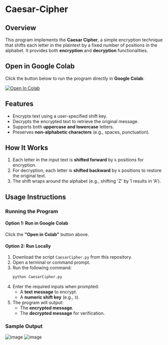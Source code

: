 # Caesar-Cipher

## Overview
This program implements the **Caesar Cipher**, a simple encryption technique that shifts each letter in the plaintext by a fixed number of positions in the alphabet. It provides both **encryption** and **decryption** functionalities.

## Open in Google Colab
Click the button below to run the program directly in **Google Colab**:

[![Open In Colab](https://colab.research.google.com/assets/colab-badge.svg)](https://colab.research.google.com/github/leorasdsouza/Caesar-Cipher/blob/main/CaesarCipher.ipynb)

## Features
- Encrypts text using a user-specified shift key.
- Decrypts the encrypted text to retrieve the original message.
- Supports both **uppercase and lowercase** letters.
- Preserves **non-alphabetic characters** (e.g., spaces, punctuation).

## How It Works
1. Each letter in the input text is **shifted forward** by `k` positions for encryption.
2. For decryption, each letter is **shifted backward** by `k` positions to restore the original text.
3. The shift wraps around the alphabet (e.g., shifting 'Z' by 1 results in 'A').

## Usage Instructions

### Running the Program
#### **Option 1: Run in Google Colab**
Click the **"Open in Colab"** button above.
#### **Option 2: Run Locally**
1. Download the script `CaesarCipher.py` from this repository.
2. Open a terminal or command prompt.
3. Run the following command:
   ```bash
   python CaesarCipher.py
3. Enter the required inputs when prompted:
   - A **text message** to encrypt.
   - A **numeric shift key** (e.g., `3`).
4. The program will output:
   - The **encrypted message**.
   - The **decrypted message** for verification.

### Sample Output
![image](https://github.com/user-attachments/assets/50c12e28-4422-4940-afc6-8552e2c93982)
![image](https://github.com/user-attachments/assets/38e578b1-c061-4fac-b48c-1f31fbd2e1d5)



